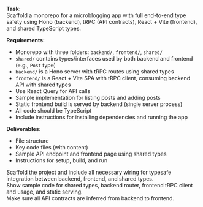**Task:**  
Scaffold a monorepo for a microblogging app with full end-to-end type safety using Hono (backend), tRPC (API contracts), React + Vite (frontend), and shared TypeScript types.

**Requirements:**
- Monorepo with three folders: `backend/`, `frontend/`, `shared/`
- `shared/` contains types/interfaces used by both backend and frontend (e.g., `Post` type)
- `backend/` is a Hono server with tRPC routes using shared types
- `frontend/` is a React + Vite SPA with tRPC client, consuming backend API with shared types
- Use React Query for API calls
- Sample implementation for listing posts and adding posts
- Static frontend build is served by backend (single server process)
- All code should be TypeScript
- Include instructions for installing dependencies and running the app

**Deliverables:**
- File structure
- Key code files (with content)
- Sample API endpoint and frontend page using shared types
- Instructions for setup, build, and run

Scaffold the project and include all necessary wiring for typesafe integration between backend, frontend, and shared types.  
Show sample code for shared types, backend router, frontend tRPC client and usage, and static serving.  
Make sure all API contracts are inferred from backend to frontend.
